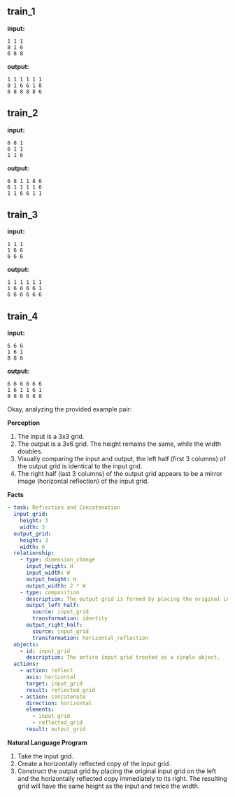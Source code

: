 
## train_1

**input:**
```
1 1 1
8 1 6
6 8 8
```


**output:**
```
1 1 1 1 1 1
8 1 6 6 1 8
6 8 8 8 8 6
```


## train_2

**input:**
```
6 8 1
6 1 1
1 1 6
```


**output:**
```
6 8 1 1 8 6
6 1 1 1 1 6
1 1 6 6 1 1
```


## train_3

**input:**
```
1 1 1
1 6 6
6 6 6
```


**output:**
```
1 1 1 1 1 1
1 6 6 6 6 1
6 6 6 6 6 6
```


## train_4

**input:**
```
6 6 6
1 6 1
8 8 6
```


**output:**
```
6 6 6 6 6 6
1 6 1 1 6 1
8 8 6 6 8 8
```

Okay, analyzing the provided example pair:

**Perception**

1.  The input is a 3x3 grid.
2.  The output is a 3x6 grid. The height remains the same, while the width doubles.
3.  Visually comparing the input and output, the left half (first 3 columns) of the output grid is identical to the input grid.
4.  The right half (last 3 columns) of the output grid appears to be a mirror image (horizontal reflection) of the input grid.

**Facts**


```yaml
- task: Reflection and Concatenation
  input_grid:
    height: 3
    width: 3
  output_grid:
    height: 3
    width: 6
  relationship:
    - type: dimension_change
      input_height: H
      input_width: W
      output_height: H
      output_width: 2 * W
    - type: composition
      description: The output grid is formed by placing the original input grid side-by-side with a transformed version of the input grid.
      output_left_half:
        source: input_grid
        transformation: identity
      output_right_half:
        source: input_grid
        transformation: horizontal_reflection
  objects:
    - id: input_grid
      description: The entire input grid treated as a single object.
  actions:
    - action: reflect
      axis: horizontal
      target: input_grid
      result: reflected_grid
    - action: concatenate
      direction: horizontal
      elements:
        - input_grid
        - reflected_grid
      result: output_grid
```


**Natural Language Program**

1.  Take the input grid.
2.  Create a horizontally reflected copy of the input grid.
3.  Construct the output grid by placing the original input grid on the left and the horizontally reflected copy immediately to its right. The resulting grid will have the same height as the input and twice the width.
